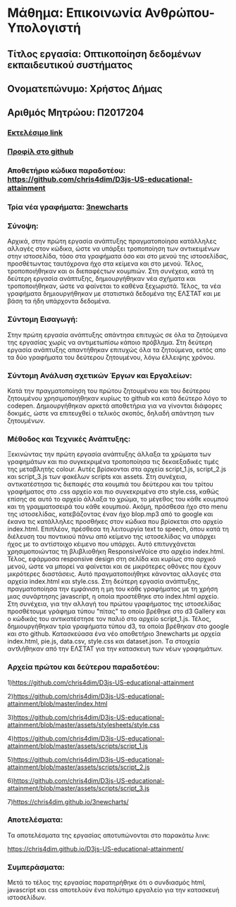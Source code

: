 # Μάθημα: Επικοινωνία Ανθρώπου-Υπολογιστή
## Τίτλος εργασία: Οπτικοποίηση δεδομένων εκπαιδευτικού συστήματος
 
## Ονοματεπώνυμο: Χρήστος Δήμας
## Αριθμός Μητρώου: Π2017204

### [Εκτελέσιμο link](https://chris4dim.github.io/D3js-US-educational-attainment/ '[Εκτελέσιμο link')
### [Προφίλ στο github](https://github.com/chris4dim 'Προφίλ στο github')
### Αποθετήριο κώδικα παραδοτέου: https://github.com/chris4dim/D3js-US-educational-attainment
### Τρία νέα γραφήματα: [3newcharts](https://chris4dim.github.io/3newcharts/ '[3newcharts')
 
### Σύνοψη:
Αρχικά, στην πρώτη εργασία ανάπτυξης πραγματοποίησα κατάλληλες αλλαγές στον κώδικα, ώστε να υπάρξει τροποποίηση των αντικειμένων στην ιστοσελίδα, τόσο στα γραφήματα όσο και στο μενού της ιστοσελίδας, προσθέτωντας ταυτόχρονα ήχο στα κείμενα και στο μενού. Τέλος, τροποποιήθηκαν και οι διεπαφέςτων κουμπιών. Στη συνέχεια, κατά τη δεύτερη εργασία ανάπτυξης, δημιουργήθηκαν νέα σχήματα και τροποποιήθηκαν, ώστε να φαίνεται το καθένα ξεχωριστά. Τέλος, τα νέα γραφήματα δημιουργήθηκαν με στατιστικά δεδομένα της ΕΛΣΤΑΤ και με βάση τα ήδη υπάρχοντα δεδομένα.

### Σύντομη Εισαγωγή:
Στην πρώτη εργασία ανάπτυξης απάντησα επιτυχώς σε όλα τα ζητούμενα της εργασίας χωρίς να αντιμετωπίσω κάποιο πρόβλημα. Στη δεύτερη εργασία ανάπτυξης απαντήθηκαν επιτυχώς όλα τα ζητούμενα, εκτός απο τα δύο γραφήματα του δεύτερου ζητουμένου, λόγω έλλειψης χρόνου.

### Σύντομη Ανάλυση σχετικών Έργων και Εργαλείων:
Κατά την πραγματοποίηση του πρώτου ζητουμένου και του δεύτερου ζητουμένου χρησιμοποιήθηκαν κυρίως το github και κατά δεύτερο λόγο το codepen. Δημιουργήθηκαν αρκετά αποθετήρια για να γίνονται διάφορες δοκιμές, ώστε να επιτευχθεί ο τελικός σκοπός, δηλαδή απάντηση των ζητουμένων.

### Μέθοδος και Τεχνικές Ανάπτυξης:
Ξεκινώντας την πρώτη εργασία ανάπτυξης άλλαξα τα χρώματα των γραφημάτων και πιο συγκεκριμένα τροποποίησα τις δεκαεξαδικές τιμές της μεταβλητής colour. Αυτές βρίσκονται στα αρχεία script_1.js, script_2.js και script_3.js των φακέλων scripts και assets. Στη συνέχεια, αντικατέστησα τις διεπαφές στα κουμπιά του δεύτερου και του τρίτου γραφήματος στο .css αρχείο και πιο συγκεκριμένα στο style.css, καθώς επίσης σε αυτό το αρχείο άλλαξα το χρώμα, το μέγεθος του κάθε κουμπού και τη γραμματοσειρά του κάθε κουμπιού. Ακόμη, πρόσθεσα ήχο στο menu της ιστοσελίδας, κατεβάζοντας έναν ήχο blop.mp3 από το google και έκανα τις κατάλληλες προσθήκες στον κώδικα που βρίσκεται στο αρχείο index.html. Επιπλέον, πρέσθεσα τη λειτουργία text to speech, όπου κατά τη διέλευση του ποντικιού πάνω από κείμενο της ιστοσελίδας να υπάρχει ήχος  με το αντίστοιχο κέιμενο που υπάρχει. Αυτό επιτυγχάνεται χρησιμοποιώντας τη βλιβλιοθήκη ResponsiveVoice στο αρχέιο index.html. Τέλος, εφάρμοσα responsive design στη σελίδα και κυρίως στο αρχικό μενού, ώστε να μπορεί να φαίνεται και σε μικρότερες οθόνες που έχουν μικρότερες διαστάσεις. Αυτό πραγματοποιήθηκε κάνοντας αλλαγές στα αρχεία index.html και style.css. Στη δεύτερη εργασία ανάπτυξης, πραγματοποίησα την εμφάνιση η μη του κάθε γραφήματος με τη χρήση μιας συνάρτησης javascript, η οποία προστέθηκε στο index.html αρχείο. Στη συνέχεια, για την αλλαγή του πρώτου γραφήματος της ιστοσελίδας προσθέτουμε γράφημα τύπου "πίτας" το οποίο βρέθηκε στο d3 Gallery και ο κώδικάς του αντικατέστησε τον παλιό στο αρχείο script_1.js. Τέλος, δημιουργήθηκαν τρία γραφήματα τύπου d3, τα οποία βρέθηκαν στο google και στο github. Κατασκεύασα ένα νέο αποθετήριο 3newcharts με αρχεία index.html, pie.js, data.csv, style.css και dataset.json. Tα στοιχεία αντλήθηκαν από την ΕΛΣΤΑΤ για την κατασκευη των νέων γραφημάτων.

### Αρχεία πρώτου και δεύτερου παραδοτέου:
1)https://github.com/chris4dim/D3js-US-educational-attainment

2)https://github.com/chris4dim/D3js-US-educational-attainment/blob/master/index.html

3)https://github.com/chris4dim/D3js-US-educational-attainment/blob/master/assets/stylesheets/style.css

4)https://github.com/chris4dim/D3js-US-educational-attainment/blob/master/assets/scripts/script_1.js

5)https://github.com/chris4dim/D3js-US-educational-attainment/blob/master/assets/scripts/script_2.js

6)https://github.com/chris4dim/D3js-US-educational-attainment/blob/master/assets/scripts/script_3.js

7)https://chris4dim.github.io/3newcharts/

### Αποτελέσματα:
Τα αποτελέσματα της εργασίας αποτυπώνονται στο παρακάτω λινκ:

https://chris4dim.github.io/D3js-US-educational-attainment/

### Συμπεράσματα:
Μετά το τέλος της εργασίας παρατηρήθηκε ότι o συνδιασμός html, javascript και css αποτελούν ένα πολύτιμο εργαλείο για την κατασκευή ιστοσελίδων.
